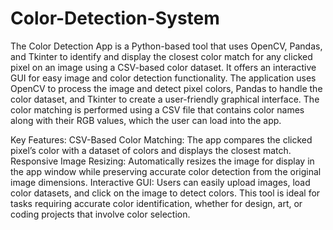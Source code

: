 # Color-Detection-System
The Color Detection App is a Python-based tool that uses OpenCV, Pandas, and Tkinter to identify and display the closest color match for any clicked pixel on an image using a CSV-based color dataset. It offers an interactive GUI for easy image and color detection functionality.
The application uses OpenCV to process the image and detect pixel colors, Pandas to handle the color dataset, and Tkinter to create a user-friendly graphical interface. The color matching is performed using a CSV file that contains color names along with their RGB values, which the user can load into the app.

Key Features:
CSV-Based Color Matching: The app compares the clicked pixel’s color with a dataset of colors and displays the closest match.
Responsive Image Resizing: Automatically resizes the image for display in the app window while preserving accurate color detection from the original image dimensions.
Interactive GUI: Users can easily upload images, load color datasets, and click on the image to detect colors.
This tool is ideal for tasks requiring accurate color identification, whether for design, art, or coding projects that involve color selection.
